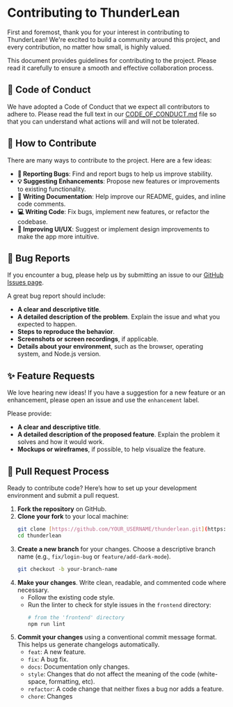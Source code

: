 # Contributing to ThunderLean

First and foremost, thank you for your interest in contributing to ThunderLean! We're excited to build a community around this project, and every contribution, no matter how small, is highly valued.

This document provides guidelines for contributing to the project. Please read it carefully to ensure a smooth and effective collaboration process.

## 💬 Code of Conduct

We have adopted a Code of Conduct that we expect all contributors to adhere to. Please read the full text in our [CODE_OF_CONDUCT.md](CODE_OF_CONDUCT.md) file so that you can understand what actions will and will not be tolerated.

## 🤔 How to Contribute

There are many ways to contribute to the project. Here are a few ideas:

* **🐛 Reporting Bugs**: Find and report bugs to help us improve stability.
* **💡 Suggesting Enhancements**: Propose new features or improvements to existing functionality.
* **📝 Writing Documentation**: Help improve our README, guides, and inline code comments.
* **💻 Writing Code**: Fix bugs, implement new features, or refactor the codebase.
* **🎨 Improving UI/UX**: Suggest or implement design improvements to make the app more intuitive.

## 🐞 Bug Reports

If you encounter a bug, please help us by submitting an issue to our [GitHub Issues page](https://github.com/your-username/thunderlean/issues).

A great bug report should include:

* **A clear and descriptive title**.
* **A detailed description of the problem**. Explain the issue and what you expected to happen.
* **Steps to reproduce the behavior**.
* **Screenshots or screen recordings**, if applicable.
* **Details about your environment**, such as the browser, operating system, and Node.js version.

## ✨ Feature Requests

We love hearing new ideas! If you have a suggestion for a new feature or an enhancement, please open an issue and use the `enhancement` label.

Please provide:

* **A clear and descriptive title**.
* **A detailed description of the proposed feature**. Explain the problem it solves and how it would work.
* **Mockups or wireframes**, if possible, to help visualize the feature.

## 🚀 Pull Request Process

Ready to contribute code? Here’s how to set up your development environment and submit a pull request.

1.  **Fork the repository** on GitHub.
2.  **Clone your fork** to your local machine:
    ```sh
    git clone [https://github.com/YOUR_USERNAME/thunderlean.git](https://github.com/YOUR_USERNAME/thunderlean.git)
    cd thunderlean
    ```
3.  **Create a new branch** for your changes. Choose a descriptive branch name (e.g., `fix/login-bug` or `feature/add-dark-mode`).
    ```sh
    git checkout -b your-branch-name
    ```
4.  **Make your changes**. Write clean, readable, and commented code where necessary.
    * Follow the existing code style.
    * Run the linter to check for style issues in the `frontend` directory:
        ```sh
        # from the 'frontend' directory
        npm run lint
        ```
5.  **Commit your changes** using a conventional commit message format. This helps us generate changelogs automatically.
    * `feat`: A new feature.
    * `fix`: A bug fix.
    * `docs`: Documentation only changes.
    * `style`: Changes that do not affect the meaning of the code (white-space, formatting, etc).
    * `refactor`: A code change that neither fixes a bug nor adds a feature.
    * `chore`: Changes
